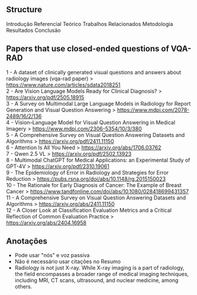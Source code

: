 ## Structure

Introdução
Referencial Teórico
Trabalhos Relacionados
Metodologia
Resultados
Conclusão

## Papers that use closed-ended questions of VQA-RAD

1 - A dataset of clinically generated visual questions and answers about radiology images (vqa-rad paper) > https://www.nature.com/articles/sdata2018251  
2 - Are Vision Language Models Ready for Clinical Diagnosis? > https://arxiv.org/pdf/2505.18915  
3 - A Survey on Multimodal Large Language Models in Radiology for Report Generation and Visual Question Answering > https://www.mdpi.com/2078-2489/16/2/136  
4 - Vision–Language Model for Visual Question Answering in Medical Imagery > https://www.mdpi.com/2306-5354/10/3/380  
5 - A Comprehensive Survey on Visual Question Answering Datasets and Algorithms > https://arxiv.org/pdf/2411.11150  
6 - Attention Is All You Need > https://arxiv.org/abs/1706.03762  
7 - Qwen 2.5 VL > https://arxiv.org/pdf/2502.13923  
8 - Multimodal ChatGPT for Medical Applications: an Experimental Study of GPT-4V > https://arxiv.org/pdf/2310.19061  
9 - The Epidemiology of Error in Radiology and Strategies for Error Reduction > https://pubs.rsna.org/doi/abs/10.1148/rg.2015150023  
10 - The Rationale for Early Diagnosis of Cancer: The Example of Breast Cancer > https://www.tandfonline.com/doi/abs/10.1080/028418699431357  
11 - A Comprehensive Survey on Visual Question Answering Datasets and Algorithms > https://arxiv.org/abs/2411.11150  
12 - A Closer Look at Classification Evaluation Metrics and a Critical Reflection of Common Evaluation Practice > https://arxiv.org/abs/2404.16958

## Anotações

- Pode usar "nós" e voz passiva  
- Não é necessário usar citações no Resumo  
- Radiology is not just X-ray. While X-ray imaging is a part of radiology, the field encompasses a broader range of medical imaging techniques, including MRI, CT scans, ultrasound, and nuclear medicine, among others.

